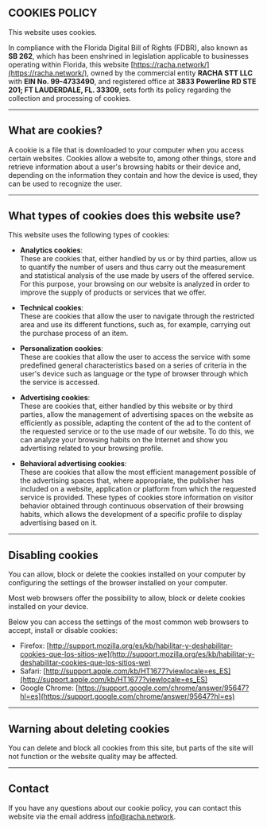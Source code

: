 
## COOKIES POLICY

This website uses cookies.

In compliance with the Florida Digital Bill of Rights (FDBR), also known as **SB 262**, which has been enshrined in legislation applicable to businesses operating within Florida, this website [https://racha.network/](https://racha.network/), owned by the commercial entity **RACHA STT LLC** with **EIN No. 99-4733490**, and registered office at **3833 Powerline RD STE 201; FT LAUDERDALE, FL. 33309**, sets forth its policy regarding the collection and processing of cookies.

---

## What are cookies?

A cookie is a file that is downloaded to your computer when you access certain websites. Cookies allow a website to, among other things, store and retrieve information about a user's browsing habits or their device and, depending on the information they contain and how the device is used, they can be used to recognize the user.

---

## What types of cookies does this website use?

This website uses the following types of cookies:

- **Analytics cookies**:  
  These are cookies that, either handled by us or by third parties, allow us to quantify the number of users and thus carry out the measurement and statistical analysis of the use made by users of the offered service. For this purpose, your browsing on our website is analyzed in order to improve the supply of products or services that we offer.

- **Technical cookies**:  
  These are cookies that allow the user to navigate through the restricted area and use its different functions, such as, for example, carrying out the purchase process of an item.

- **Personalization cookies**:  
  These are cookies that allow the user to access the service with some predefined general characteristics based on a series of criteria in the user's device such as language or the type of browser through which the service is accessed.

- **Advertising cookies**:  
  These are cookies that, either handled by this website or by third parties, allow the management of advertising spaces on the website as efficiently as possible, adapting the content of the ad to the content of the requested service or to the use made of our website. To do this, we can analyze your browsing habits on the Internet and show you advertising related to your browsing profile.

- **Behavioral advertising cookies**:  
  These are cookies that allow the most efficient management possible of the advertising spaces that, where appropriate, the publisher has included on a website, application or platform from which the requested service is provided. These types of cookies store information on visitor behavior obtained through continuous observation of their browsing habits, which allows the development of a specific profile to display advertising based on it.

---

## Disabling cookies

You can allow, block or delete the cookies installed on your computer by configuring the settings of the browser installed on your computer.

Most web browsers offer the possibility to allow, block or delete cookies installed on your device.

Below you can access the settings of the most common web browsers to accept, install or disable cookies:

- Firefox: [http://support.mozilla.org/es/kb/habilitar-y-deshabilitar-cookies-que-los-sitios-we](http://support.mozilla.org/es/kb/habilitar-y-deshabilitar-cookies-que-los-sitios-we)  
- Safari: [http://support.apple.com/kb/HT1677?viewlocale=es_ES](http://support.apple.com/kb/HT1677?viewlocale=es_ES)  
- Google Chrome: [https://support.google.com/chrome/answer/95647?hl=es](https://support.google.com/chrome/answer/95647?hl=es)

---

## Warning about deleting cookies

You can delete and block all cookies from this site, but parts of the site will not function or the website quality may be affected.

---

## Contact

If you have any questions about our cookie policy, you can contact this website via the email address info@racha.network.
